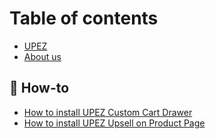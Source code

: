 # Table of contents

* [UPEZ](README.md)
* [About us](about-us.md)

## 🔧 How-to

* [How to install UPEZ Custom Cart Drawer](how-to/how-to-install-upez-custom-cart-drawer.md)
* [How to install UPEZ Upsell on Product Page](how-to/how-to-install-upez-upsell-on-product-page.md)
